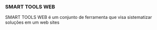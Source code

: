 ### SMART TOOLS WEB

SMART TOOLS WEB é um conjunto de ferramenta que visa sistematizar soluções em um web sites
